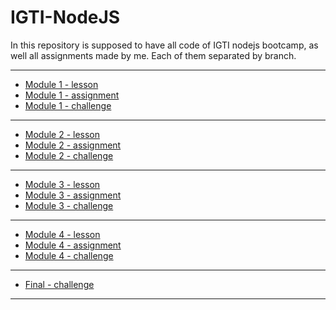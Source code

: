# IGTI-NodeJS
 In this repository is supposed to have all code of IGTI nodejs bootcamp, as well all assignments made by me. Each of them separated by branch.

---
- [Module 1 - lesson](https://github.com/Felipe-Borba/IGTI-NodeJS/tree/module-1_lesson)
- [Module 1 - assignment](https://github.com/Felipe-Borba/IGTI-NodeJS/tree/module-1_assignment)
- [Module 1 - challenge](https://github.com/Felipe-Borba/IGTI-NodeJS/tree/module-1_challenge)

---
- [Module 2 - lesson]()
- [Module 2 - assignment]()
- [Module 2 - challenge]()

---
- [Module 3 - lesson]()
- [Module 3 - assignment]()
- [Module 3 - challenge]()

---
- [Module 4 - lesson]()
- [Module 4 - assignment]()
- [Module 4 - challenge]()

---
- [Final - challenge]()

---